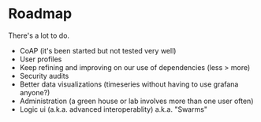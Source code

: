 # Roadmap

There's a lot to do.
* CoAP (it's been started but not tested very well)
* User profiles
* Keep refining and improving on our use of dependencies (less > more)
* Security audits
* Better data visualizations (timeseries without having to use grafana anyone?)
* Administration (a green house or lab involves more than one user often)
* Logic ui (a.k.a. advanced interoperablity) a.k.a. "Swarms"


